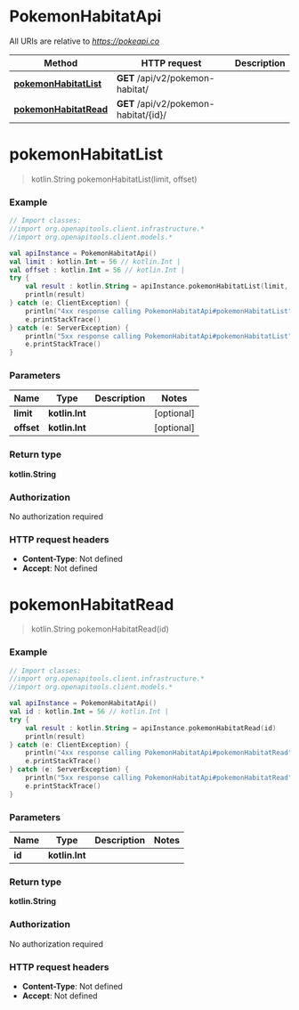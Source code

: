 # PokemonHabitatApi

All URIs are relative to *https://pokeapi.co*

Method | HTTP request | Description
------------- | ------------- | -------------
[**pokemonHabitatList**](PokemonHabitatApi.md#pokemonHabitatList) | **GET** /api/v2/pokemon-habitat/ | 
[**pokemonHabitatRead**](PokemonHabitatApi.md#pokemonHabitatRead) | **GET** /api/v2/pokemon-habitat/{id}/ | 


<a id="pokemonHabitatList"></a>
# **pokemonHabitatList**
> kotlin.String pokemonHabitatList(limit, offset)



### Example
```kotlin
// Import classes:
//import org.openapitools.client.infrastructure.*
//import org.openapitools.client.models.*

val apiInstance = PokemonHabitatApi()
val limit : kotlin.Int = 56 // kotlin.Int | 
val offset : kotlin.Int = 56 // kotlin.Int | 
try {
    val result : kotlin.String = apiInstance.pokemonHabitatList(limit, offset)
    println(result)
} catch (e: ClientException) {
    println("4xx response calling PokemonHabitatApi#pokemonHabitatList")
    e.printStackTrace()
} catch (e: ServerException) {
    println("5xx response calling PokemonHabitatApi#pokemonHabitatList")
    e.printStackTrace()
}
```

### Parameters

Name | Type | Description  | Notes
------------- | ------------- | ------------- | -------------
 **limit** | **kotlin.Int**|  | [optional]
 **offset** | **kotlin.Int**|  | [optional]

### Return type

**kotlin.String**

### Authorization

No authorization required

### HTTP request headers

 - **Content-Type**: Not defined
 - **Accept**: Not defined

<a id="pokemonHabitatRead"></a>
# **pokemonHabitatRead**
> kotlin.String pokemonHabitatRead(id)



### Example
```kotlin
// Import classes:
//import org.openapitools.client.infrastructure.*
//import org.openapitools.client.models.*

val apiInstance = PokemonHabitatApi()
val id : kotlin.Int = 56 // kotlin.Int | 
try {
    val result : kotlin.String = apiInstance.pokemonHabitatRead(id)
    println(result)
} catch (e: ClientException) {
    println("4xx response calling PokemonHabitatApi#pokemonHabitatRead")
    e.printStackTrace()
} catch (e: ServerException) {
    println("5xx response calling PokemonHabitatApi#pokemonHabitatRead")
    e.printStackTrace()
}
```

### Parameters

Name | Type | Description  | Notes
------------- | ------------- | ------------- | -------------
 **id** | **kotlin.Int**|  |

### Return type

**kotlin.String**

### Authorization

No authorization required

### HTTP request headers

 - **Content-Type**: Not defined
 - **Accept**: Not defined

